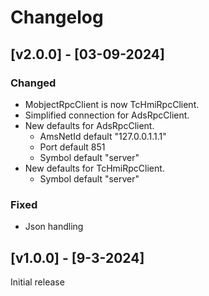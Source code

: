 # Changelog

## [v2.0.0] - [03-09-2024]

### Changed

- MobjectRpcClient is now TcHmiRpcClient.
- Simplified connection for AdsRpcClient.
- New defaults for AdsRpcClient.
  - AmsNetId default "127.0.0.1.1.1"
  - Port default 851
  - Symbol default "server"
- New defaults for TcHmiRpcClient.
  - Symbol default "server"

### Fixed

- Json handling

## [v1.0.0] - [9-3-2024]

Initial release
